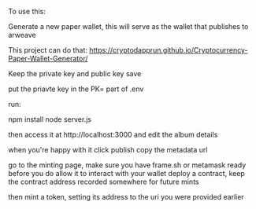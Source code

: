 To use this:

Generate a new paper wallet, this will serve as the wallet that publishes to arweave

This project can do that:
https://cryptodapprun.github.io/Cryptocurrency-Paper-Wallet-Generator/

Keep the private key and public key save

put the priavte key in the PK= part of .env

run:

npm install
node server.js

then access it at http://localhost:3000
and edit the album details

when you're happy with it click publish
copy the metadata url

go to the minting page, make sure you have frame.sh or metamask ready before you do
allow it to interact with your wallet
deploy a contract, keep the contract address recorded somewhere for future mints

then mint a token, setting its address to the uri you were provided earlier
